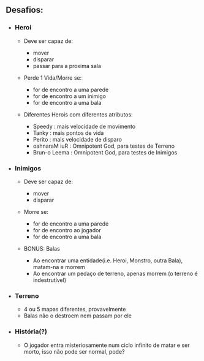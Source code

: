 ## Desafios:

- ### Heroi
    - Deve ser capaz de:
        - mover
        - disparar
        - passar para a proxima sala

    - Perde 1 Vida/Morre se:
        - for de encontro a uma parede
        - for de encontro a um inimigo
        - for de encontro a uma bala

    - Diferentes Herois com diferentes atributos:
        - Speedy : mais velocidade de movimento
        - Tanky : mais pontos de vida
        - Perito : mais velocidade de disparo
        - oahnaraM iuR : Omnipotent God, para testes de Terreno
        - Brun-o Leema : Omnipotent God, para testes de Inimigos

- ### Inimigos
    - Deve ser capaz de:
        - mover
        - disparar

    - Morre se:
        - for de encontro a uma parede
        - for de encontro ao jogador
        - for de encontro a uma bala

    - BONUS: Balas
        - Ao encontrar uma entidade(i.e. Heroi, Monstro, outra Bala), matam-na e morrem
        - Ao encontrar um pedaço de terreno, apenas morrem (o terreno é indestrutível)

- ### Terreno
    - 4 ou 5 mapas diferentes, provavelmente
    - Balas não o destroem nem passam por ele

- ### História(?)
    - O jogador entra misteriosamente num ciclo infinito de matar e ser morto, isso não pode ser normal, pode?
